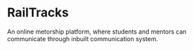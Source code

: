 # RailTracks
An online metorship platform, where students and mentors can communicate through inbuilt communication system.
